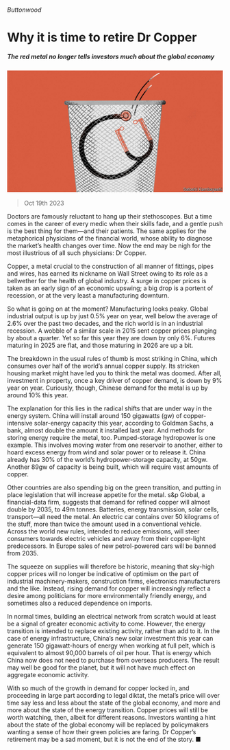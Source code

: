 ###### Buttonwood

# Why it is time to retire Dr Copper 

##### The red metal no longer tells investors much about the global economy 

![image](images/20231021_FND001.jpg) 

> Oct 19th 2023 

Doctors are famously reluctant to hang up their stethoscopes. But a time comes in the career of every medic when their skills fade, and a gentle push is the best thing for them—and their patients. The same applies for the metaphorical physicians of the financial world, whose ability to diagnose the market’s health changes over time. Now the end may be nigh for the most illustrious of all such physicians: Dr Copper.

Copper, a metal crucial to the construction of all manner of fittings, pipes and wires, has earned its nickname on Wall Street owing to its role as a bellwether for the health of global industry. A surge in copper prices is taken as an early sign of an economic upswing; a big drop is a portent of recession, or at the very least a manufacturing downturn. 

So what is going on at the moment? Manufacturing looks peaky. Global industrial output is up by just 0.5% year on year, well below the average of 2.6% over the past two decades, and the rich world is in an industrial recession. A wobble of a similar scale in 2015 sent copper prices plunging by about a quarter. Yet so far this year they are down by only 6%. Futures maturing in 2025 are flat, and those maturing in 2026 are up a bit. 

The breakdown in the usual rules of thumb is most striking in China, which consumes over half of the world’s annual copper supply. Its stricken housing market might have led you to think the metal was doomed. After all, investment in property, once a key driver of copper demand, is down by 9% year on year. Curiously, though, Chinese demand for the metal is up by around 10% this year. 

The explanation for this lies in the radical shifts that are under way in the energy system. China will install around 150 gigawatts (gw) of copper-intensive solar-energy capacity this year, according to Goldman Sachs, a bank, almost double the amount it installed last year. And methods for storing energy require the metal, too. Pumped-storage hydropower is one example. This involves moving water from one reservoir to another, either to hoard excess energy from wind and solar power or to release it. China already has 30% of the world’s hydropower-storage capacity, at 50gw. Another 89gw of capacity is being built, which will require vast amounts of copper. 

Other countries are also spending big on the green transition, and putting in place legislation that will increase appetite for the metal. s&amp;p Global, a financial-data firm, suggests that demand for refined copper will almost double by 2035, to 49m tonnes. Batteries, energy transmission, solar cells, transport—all need the metal. An electric car contains over 50 kilograms of the stuff, more than twice the amount used in a conventional vehicle. Across the world new rules, intended to reduce emissions, will steer consumers towards electric vehicles and away from their copper-light predecessors. In Europe sales of new petrol-powered cars will be banned from 2035. 

The squeeze on supplies will therefore be historic, meaning that sky-high copper prices will no longer be indicative of optimism on the part of industrial machinery-makers, construction firms, electronics manufacturers and the like. Instead, rising demand for copper will increasingly reflect a desire among politicians for more environmentally friendly energy, and sometimes also a reduced dependence on imports.

In normal times, building an electrical network from scratch would at least be a signal of greater economic activity to come. However, the energy transition is intended to replace existing activity, rather than add to it. In the case of energy infrastructure, China’s new solar investment this year can generate 150 gigawatt-hours of energy when working at full pelt, which is equivalent to almost 90,000 barrels of oil per hour. That is energy which China now does not need to purchase from overseas producers. The result may well be good for the planet, but it will not have much effect on aggregate economic activity. 

With so much of the growth in demand for copper locked in, and proceeding in large part according to legal diktat, the metal’s price will over time say less and less about the state of the global economy, and more and more about the state of the energy transition. Copper prices will still be worth watching, then, albeit for different reasons. Investors wanting a hint about the state of the global economy will be replaced by policymakers wanting a sense of how their green policies are faring. Dr Copper’s retirement may be a sad moment, but it is not the end of the story. ■






